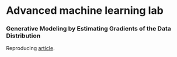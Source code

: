 # Advanced machine learning lab

### Generative Modeling by Estimating Gradients of the Data Distribution

Reproducing [article](https://arxiv.org/abs/1907.05600).
